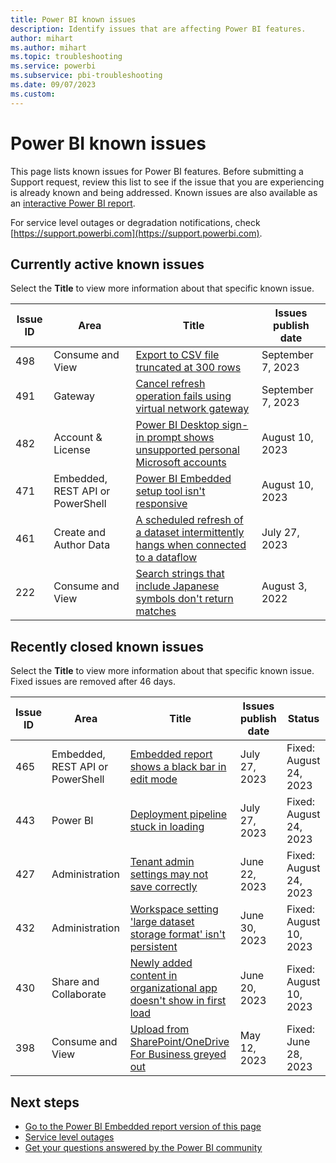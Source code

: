 ```yaml
---
title: Power BI known issues
description: Identify issues that are affecting Power BI features. 
author: mihart
ms.author: mihart
ms.topic: troubleshooting    
ms.service: powerbi
ms.subservice: pbi-troubleshooting
ms.date: 09/07/2023
ms.custom:  
---
```


# Power BI known issues

This page lists known issues for Power BI features. Before submitting a Support request, review this list to see if the issue that you are experiencing is already known and being addressed. Known issues are also available as an [interactive Power BI report](https://support.fabric.microsoft.com/en-US/known-issues/).

For service level outages or degradation notifications, check [https://support.powerbi.com](https://support.powerbi.com).  

## Currently active known issues

Select the **Title** to view more information about that specific known issue.

|  Issue ID |  Area                              |  Title  |  Issues publish date |  
|-----------|------------------------------------|---------|---------------------|
|  498      |  Consume and View  |  [Export to CSV file truncated at 300 rows](known-issue-498-export-csv-file-truncated-300-rows.md)    | September 7, 2023  |
|  491      |  Gateway  |  [Cancel refresh operation fails using virtual network gateway](known-issue-491-cancel-refresh-operation-fails-using-virtual-network-gateway.md)    | September 7, 2023  |
|  482      |  Account & License  |  [Power BI Desktop sign-in prompt shows unsupported personal Microsoft accounts](known-issue-482-desktop-sign-in-prompt-shows-unsupported-personal-microsoft-accounts.md)    | August 10, 2023  |
|  471      |  Embedded, REST API or PowerShell  |  [Power BI Embedded setup tool isn't responsive](known-issue-471-embedded-setup-tool-isnt-responsive.md)    | August 10, 2023  |
|  461      |  Create and Author Data            |  [A scheduled refresh of a dataset intermittently hangs when connected to a dataflow](known-issue-461-scheduled-refresh-dataset-hangs.md)    | July 27, 2023  |
|  222      |  Consume and View                  |  [Search strings that include Japanese symbols don't return matches](known-issue-222-search-strings-japanese-symbols-dont-work.md)   |  August 3, 2022  |

## Recently closed known issues

Select the **Title** to view more information about that specific known issue. Fixed issues are removed after 46 days.

|  Issue ID |  Area                              |  Title           |  Issues publish date |  Status  |
|-----------|------------------------------------|------------------|---------------------|-----------|
|  465      |  Embedded, REST API or PowerShell  |  [Embedded report shows a black bar in edit mode](known-issue-465-embedded-report-shows-black-bar.md)    | July 27, 2023  | Fixed: August 24, 2023 |
|  443      |  Power BI                    |   [Deployment pipeline stuck in loading](known-issue-443-deployment-pipeline-stuck-loading.md)    | July 27, 2023  | Fixed: August 24, 2023 |
|  427      |  Administration                    |  [Tenant admin settings may not save correctly](known-issue-427-tenant-admin-settings-may-not-save-correctly.md)    | June 22, 2023  | Fixed: August 24, 2023 |
|  432      |  Administration                    |  [Workspace setting 'large dataset storage format' isn't persistent](known-issue-432-workspace-setting-large-dataset-storage-format-not-persistent.md)    | June 30, 2023  | Fixed: August 10, 2023 |
|  430      |  Share and Collaborate             |  [Newly added content in organizational app doesn't show in first load](known-issue-430-newly-added-content-org-app-doesnt-show.md)   |  June 20, 2023  | Fixed: August 10, 2023 |
|  398      |  Consume and View                  |  [Upload from SharePoint/OneDrive For Business greyed out](known-issue-398-upload-sharepoint-greyed-out.md)    |   May 12, 2023    |  Fixed: June 28, 2023  |

## Next steps

- [Go to the Power BI Embedded report version of this page](https://support.fabric.microsoft.com/known-issues/)
- [Service level outages](https://support.powerbi.com)
- [Get your questions answered by the Power BI community](https://community.powerbi.com)
